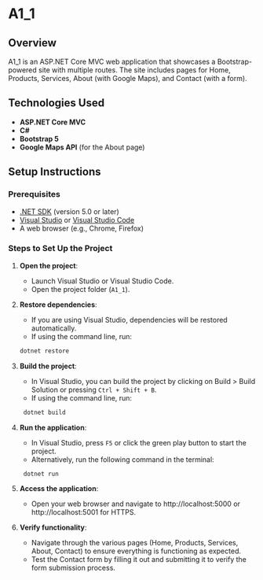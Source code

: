 # A1_1

## Overview
A1_1 is an ASP.NET Core MVC web application that showcases a Bootstrap-powered site with multiple routes. The site includes pages for Home, Products, Services, About (with Google Maps), and Contact (with a form).

## Technologies Used
- **ASP.NET Core MVC**
- **C#**
- **Bootstrap 5**
- **Google Maps API** (for the About page)

## Setup Instructions

### Prerequisites
- [.NET SDK](https://dotnet.microsoft.com/download) (version 5.0 or later)
- [Visual Studio](https://visualstudio.microsoft.com/) or [Visual Studio Code](https://code.visualstudio.microsoft.com/)
- A web browser (e.g., Chrome, Firefox)

### Steps to Set Up the Project
1. **Open the project**:
    - Launch Visual Studio or Visual Studio Code.
    - Open the project folder (`A1_1`).

2. **Restore dependencies**:
    - If you are using Visual Studio, dependencies will be restored automatically.
    - If using the command line, run:
   ```bash
   dotnet restore
   
3. **Build the project**:
    - In Visual Studio, you can build the project by clicking on Build > Build Solution or pressing `Ctrl + Shift + B`.
    - If using the command line, run:
   ```bash
    dotnet build

4. **Run the application**:
    - In Visual Studio, press `F5` or click the green play button to start the project.
    - Alternatively, run the following command in the terminal:
   ```bash
    dotnet run

5. **Access the application**:
   - Open your web browser and navigate to http://localhost:5000 or http://localhost:5001 for HTTPS.

6. **Verify functionality**:
   - Navigate through the various pages (Home, Products, Services, About, Contact) to ensure everything is functioning as expected.
   - Test the Contact form by filling it out and submitting it to verify the form submission process.
